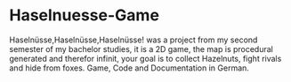# Haselnuesse-Game
Haselnüsse,Haselnüsse,Haselnüsse! was a project from my second semester of my bachelor studies, it is a 2D game, the map is procedural generated and therefor infinit, your goal is to collect Hazelnuts, fight rivals and hide from foxes. Game, Code and Documentation in German.
